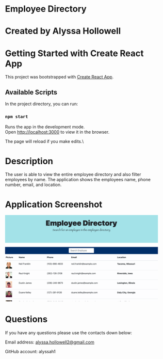 
# Employee Directory

# Created by Alyssa Hollowell

# Getting Started with Create React App

This project was bootstrapped with [Create React App](https://github.com/facebook/create-react-app).

## Available Scripts

In the project directory, you can run:

### `npm start`

Runs the app in the development mode.\
Open [http://localhost:3000](http://localhost:3000) to view it in the browser.

The page will reload if you make edits.\

# Description
The user is able to view the entire employee directory and also filter employees by name.
The application shows the employees name, phone number, email, and location.

# Application Screenshot
![screenshot](./image/image1.png)


# Questions
If you have any questions please use the contacts down below:

Email address: alyssa.hollowell2@gmail.com

GitHub account: alyssah1



